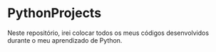 # PythonProjects
Neste repositório, irei colocar todos os meus códigos desenvolvidos durante o meu aprendizado de Python.
